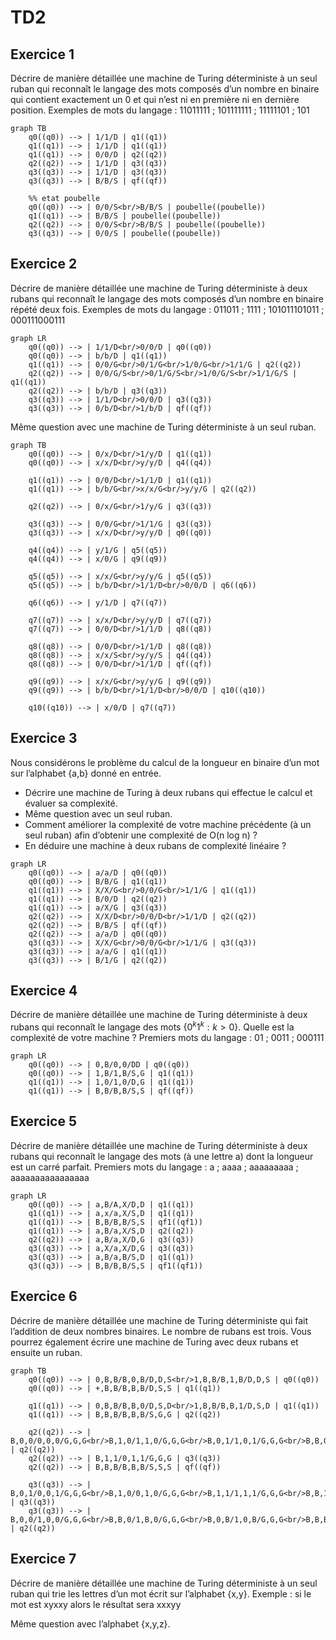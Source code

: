 # TD2

## Exercice 1

Décrire  de  manière  détaillée  une  machine  de  Turing  déterministe  à  un  seul  ruban  qui
reconnaît le langage des mots composés d’un nombre en binaire qui contient exactement un
0 et qui n’est ni en première ni en dernière position.
Exemples de mots du langage : 11011111 ; 101111111 ; 11111101 ; 101

```mermaid
graph TB
    q0((q0)) --> | 1/1/D | q1((q1))
    q1((q1)) --> | 1/1/D | q1((q1))
    q1((q1)) --> | 0/0/D | q2((q2))
    q2((q2)) --> | 1/1/D | q3((q3))
    q3((q3)) --> | 1/1/D | q3((q3))
    q3((q3)) --> | B/B/S | qf((qf))

    %% etat poubelle
    q0((q0)) --> | 0/0/S<br/>B/B/S | poubelle((poubelle))
    q1((q1)) --> | B/B/S | poubelle((poubelle))
    q2((q2)) --> | 0/0/S<br/>B/B/S | poubelle((poubelle))
    q3((q3)) --> | 0/0/S | poubelle((poubelle))
```

## Exercice 2

Décrire de manière détaillée une machine de Turing déterministe à deux rubans qui reconnaît
le langage des mots composés d’un nombre en binaire répété deux fois.
Exemples de mots du langage : 011011 ; 1111 ; 101011101011 ; 000111000111

```mermaid
graph LR
    q0((q0)) --> | 1/1/D<br/>0/0/D | q0((q0))
    q0((q0)) --> | b/b/D | q1((q1))
    q1((q1)) --> | 0/0/G<br/>0/1/G<br/>1/0/G<br/>1/1/G | q2((q2))
    q2((q2)) --> | 0/0/G/S<br/>0/1/G/S<br/>1/0/G/S<br/>1/1/G/S | q1((q1))
    q2((q2)) --> | b/b/D | q3((q3))
    q3((q3)) --> | 1/1/D<br/>0/0/D | q3((q3))
    q3((q3)) --> | 0/b/D<br/>1/b/D | qf((qf))
```

Même question avec une machine de Turing déterministe à un seul ruban.

```mermaid
graph TB
    q0((q0)) --> | 0/x/D<br/>1/y/D | q1((q1))
    q0((q0)) --> | x/x/D<br/>y/y/D | q4((q4))

    q1((q1)) --> | 0/0/D<br/>1/1/D | q1((q1))
    q1((q1)) --> | b/b/G<br/>x/x/G<br/>y/y/G | q2((q2))

    q2((q2)) --> | 0/x/G<br/>1/y/G | q3((q3))

    q3((q3)) --> | 0/0/G<br/>1/1/G | q3((q3))
    q3((q3)) --> | x/x/D<br/>y/y/D | q0((q0))

    q4((q4)) --> | y/1/G | q5((q5))
    q4((q4)) --> | x/0/G | q9((q9))

    q5((q5)) --> | x/x/G<br/>y/y/G | q5((q5))
    q5((q5)) --> | b/b/D<br/>1/1/D<br/>0/0/D | q6((q6))

    q6((q6)) --> | y/1/D | q7((q7))

    q7((q7)) --> | x/x/D<br/>y/y/D | q7((q7))
    q7((q7)) --> | 0/0/D<br/>1/1/D | q8((q8))

    q8((q8)) --> | 0/0/D<br/>1/1/D | q8((q8))
    q8((q8)) --> | x/x/S<br/>y/y/S | q4((q4))
    q8((q8)) --> | 0/0/D<br/>1/1/D | qf((qf))

    q9((q9)) --> | x/x/G<br/>y/y/G | q9((q9))
    q9((q9)) --> | b/b/D<br/>1/1/D<br/>0/0/D | q10((q10))

    q10((q10)) --> | x/0/D | q7((q7))
```

## Exercice 3

Nous considérons le problème du calcul de la longueur en binaire d’un mot sur l’alphabet {a,b}
donné en entrée.

- Décrire  une  machine  de  Turing  à  deux  rubans  qui  effectue  le  calcul  et  évaluer  sa
complexité.
- Même question avec un seul ruban.
- Comment améliorer la complexité de votre machine précédente (à un seul ruban) afin
d’obtenir une complexité de O(n log n) ?
- En déduire une machine à deux rubans de complexité linéaire ?

```mermaid
graph LR
    q0((q0)) --> | a/a/D | q0((q0))
    q0((q0)) --> | B/B/G | q1((q1))
    q1((q1)) --> | X/X/G<br/>0/0/G<br/>1/1/G | q1((q1))
    q1((q1)) --> | B/0/D | q2((q2))
    q1((q1)) --> | a/X/G | q3((q3))
    q2((q2)) --> | X/X/D<br/>0/0/D<br/>1/1/D | q2((q2))
    q2((q2)) --> | B/B/S | qf((qf))
    q2((q2)) --> | a/a/D | q0((q0))
    q3((q3)) --> | X/X/G<br/>0/0/G<br/>1/1/G | q3((q3))
    q3((q3)) --> | a/a/G | q1((q1))
    q3((q3)) --> | B/1/G | q2((q2))
```

## Exercice 4

Décrire de manière détaillée une machine de Turing déterministe à deux rubans qui reconnaît
le langage des mots $\{0^k1^k : k > 0\}$. Quelle est la complexité de votre machine ?
Premiers mots du langage : 01 ; 0011 ; 000111

```mermaid
graph LR
    q0((q0)) --> | 0,B/0,0/DD | q0((q0))
    q0((q0)) --> | 1,B/1,B/S,G | q1((q1))
    q1((q1)) --> | 1,0/1,0/D,G | q1((q1))
    q1((q1)) --> | B,B/B,B/S,S | qf((qf))
```

## Exercice 5

Décrire de manière détaillée une machine de Turing déterministe à deux rubans qui reconnaît
le langage des mots (à une lettre a)  dont la longueur est un carré parfait.
Premiers mots du langage : a ; aaaa ; aaaaaaaaa ; aaaaaaaaaaaaaaaa

```mermaid
graph LR
    q0((q0)) --> | a,B/A,X/D,D | q1((q1))
    q1((q1)) --> | a,x/a,X/S,D | q1((q1))
    q1((q1)) --> | B,B/B,B/S,S | qf1((qf1))
    q1((q1)) --> | a,B/a,X/S,D | q2((q2))
    q2((q2)) --> | a,B/a,X/D,G | q3((q3))
    q3((q3)) --> | a,X/a,X/D,G | q3((q3))
    q3((q3)) --> | a,B/a,B/S,D | q1((q1))
    q3((q3)) --> | B,B/B,B/S,S | qf1((qf1))
```

## Exercice 6

Décrire de manière détaillée une machine de Turing déterministe qui fait l’addition de deux
nombres binaires. Le nombre de rubans est trois. Vous pourrez également écrire une machine
de Turing avec deux rubans et ensuite un ruban.

```mermaid
graph TB
    q0((q0)) --> | 0,B,B/B,0,B/D,D,S<br/>1,B,B/B,1,B/D,D,S | q0((q0))
    q0((q0)) --> | +,B,B/B,B,B/D,S,S | q1((q1))

    q1((q1)) --> | 0,B,B/B,B,0/D,S,D<br/>1,B,B/B,B,1/D,S,D | q1((q1))
    q1((q1)) --> | B,B,B/B,B,B/S,G,G | q2((q2))
    
    q2((q2)) --> | B,0,0/0,0,0/G,G,G<br/>B,1,0/1,1,0/G,G,G<br/>B,0,1/1,0,1/G,G,G<br/>B,B,0/0,B,0/G,G,G<br/>B,0,B/0,0,B/G,G,G<br/>B,B,1/1,B,1/G,G,G<br/>B,B,1/1,B,1/G,G,G<br/>B,1,B/1,1,B/G,G,G | q2((q2))
    q2((q2)) --> | B,1,1/0,1,1/G,G,G | q3((q3))
    q2((q2)) --> | B,B,B/B,B,B/S,S,S | qf((qf))

    q3((q3)) --> | B,0,1/0,0,1/G,G,G<br/>B,1,0/0,1,0/G,G,G<br/>B,1,1/1,1,1/G,G,G<br/>B,B,1/0,B,1/G,G,G<br/>B,1,B/0,1,B/G,G,G | q3((q3))
    q3((q3)) --> | B,0,0/1,0,0/G,G,G<br/>B,B,0/1,B,0/G,G,G<br/>B,0,B/1,0,B/G,G,G<br/>B,B,B/1,B,B/G,G,G | q2((q2))
```

## Exercice 7

Décrire de manière détaillée une machine de Turing déterministe à un seul ruban qui trie les
lettres d’un mot écrit sur l’alphabet {x,y}.
Exemple : si le mot est xyxxy alors le résultat sera xxxyy

Même question avec l’alphabet {x,y,z}.
